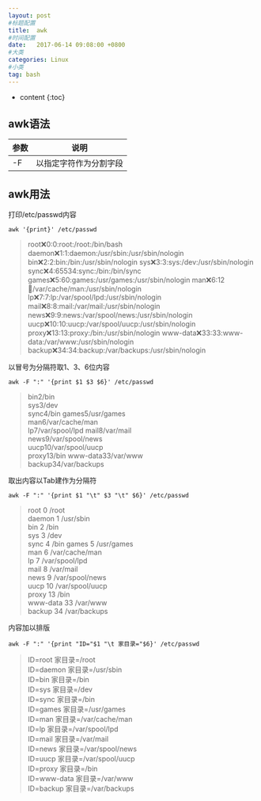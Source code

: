 ```yaml
---
layout: post
#标题配置
title:  awk
#时间配置
date:   2017-06-14 09:08:00 +0800
#大类
categories: Linux
#小类
tag: bash
---
```


* content
    {:toc}


## awk语法
|参数|说明|
---|---
-F|以指定字符作为分割字段
## awk用法

打印/etc/passwd内容
```
awk '{print}' /etc/passwd
```
>root:x:0:0:root:/root:/bin/bash    
daemon:x:1:1:daemon:/usr/sbin:/usr/sbin/nologin
bin:x:2:2:bin:/bin:/usr/sbin/nologin
sys:x:3:3:sys:/dev:/usr/sbin/nologin
sync:x:4:65534:sync:/bin:/bin/sync
games:x:5:60:games:/usr/games:/usr/sbin/nologin
man:x:6:12:man:/var/cache/man:/usr/sbin/nologin
lp:x:7:7:lp:/var/spool/lpd:/usr/sbin/nologin
mail:x:8:8:mail:/var/mail:/usr/sbin/nologin
news:x:9:9:news:/var/spool/news:/usr/sbin/nologin
uucp:x:10:10:uucp:/var/spool/uucp:/usr/sbin/nologin
proxy:x:13:13:proxy:/bin:/usr/sbin/nologin
www-data:x:33:33:www-data:/var/www:/usr/sbin/nologin
backup:x:34:34:backup:/var/backups:/usr/sbin/nologin

以冒号为分隔符取1、3、6位内容
```
awk -F ":" '{print $1 $3 $6}' /etc/passwd
```
>bin2/bin   
sys3/dev    
sync4/bin
games5/usr/games    
man6/var/cache/man  
lp7/var/spool/lpd
mail8/var/mail  
news9/var/spool/news    
uucp10/var/spool/uucp   
proxy13/bin 
www-data33/var/www  
backup34/var/backups    

取出内容以Tab建作为分隔符
```
awk -F ":" '{print $1 "\t" $3 "\t" $6}' /etc/passwd
```
>root    0       /root  
daemon  1       /usr/sbin   
bin     2       /bin    
sys     3       /dev    
sync    4       /bin
games   5       /usr/games  
man     6       /var/cache/man  
lp      7       /var/spool/lpd  
mail    8       /var/mail   
news    9       /var/spool/news     
uucp    10      /var/spool/uucp     
proxy   13      /bin    
www-data        33      /var/www    
backup  34      /var/backups

内容加以排版
```
awk -F ":" '{print "ID="$1 "\t 家目录="$6}' /etc/passwd
```
>ID=root    家目录=/root  
ID=daemon        家目录=/usr/sbin   
ID=bin   家目录=/bin    
ID=sys   家目录=/dev    
ID=sync  家目录=/bin    
ID=games         家目录=/usr/games  
ID=man   家目录=/var/cache/man  
ID=lp    家目录=/var/spool/lpd  
ID=mail  家目录=/var/mail   
ID=news  家目录=/var/spool/news     
ID=uucp  家目录=/var/spool/uucp     
ID=proxy         家目录=/bin    
ID=www-data      家目录=/var/www    
ID=backup        家目录=/var/backups
